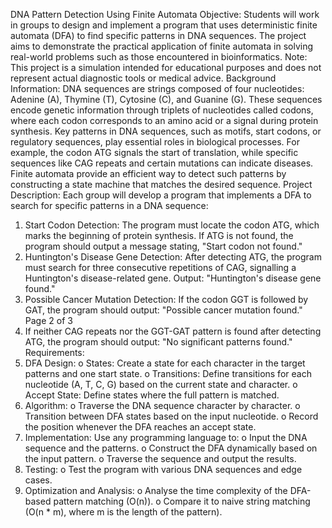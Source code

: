 DNA Pattern Detection Using Finite Automata
Objective: Students will work in groups to design and implement a program that uses deterministic
finite automata (DFA) to find specific patterns in DNA sequences. The project aims to demonstrate the
practical application of finite automata in solving real-world problems such as those encountered in
bioinformatics.
Note: This project is a simulation intended for educational purposes and does not represent actual
diagnostic tools or medical advice.
Background Information: DNA sequences are strings composed of four nucleotides: Adenine (A),
Thymine (T), Cytosine (C), and Guanine (G). These sequences encode genetic information through
triplets of nucleotides called codons, where each codon corresponds to an amino acid or a signal during
protein synthesis. Key patterns in DNA sequences, such as motifs, start codons, or regulatory sequences,
play essential roles in biological processes. For example, the codon ATG signals the start of translation,
while specific sequences like CAG repeats and certain mutations can indicate diseases. Finite automata
provide an efficient way to detect such patterns by constructing a state machine that matches the
desired sequence.
Project Description: Each group will develop a program that implements a DFA to search for specific
patterns in a DNA sequence:
1. Start Codon Detection: The program must locate the codon ATG, which marks the beginning of
protein synthesis. If ATG is not found, the program should output a message stating, "Start
codon not found."
2. Huntington's Disease Gene Detection: After detecting ATG, the program must search for three
consecutive repetitions of CAG, signalling a Huntington's disease-related gene. Output:
"Huntington's disease gene found."
3. Possible Cancer Mutation Detection: If the codon GGT is followed by GAT, the program should
output: "Possible cancer mutation found."
Page 2 of 3
4. If neither CAG repeats nor the GGT-GAT pattern is found after detecting ATG, the program
should output: "No significant patterns found."
Requirements:
1. DFA Design:
o States: Create a state for each character in the target patterns and one start state.
o Transitions: Define transitions for each nucleotide (A, T, C, G) based on the current state
and character.
o Accept State: Define states where the full pattern is matched.
2. Algorithm:
o Traverse the DNA sequence character by character.
o Transition between DFA states based on the input nucleotide.
o Record the position whenever the DFA reaches an accept state.
3. Implementation:
Use any programming language to:
o Input the DNA sequence and the patterns.
o Construct the DFA dynamically based on the input pattern.
o Traverse the sequence and output the results.
4. Testing:
o Test the program with various DNA sequences and edge cases.
5. Optimization and Analysis:
o Analyse the time complexity of the DFA-based pattern matching (O(n)).
o Compare it to naive string matching (O(n * m), where m is the length of the pattern).
